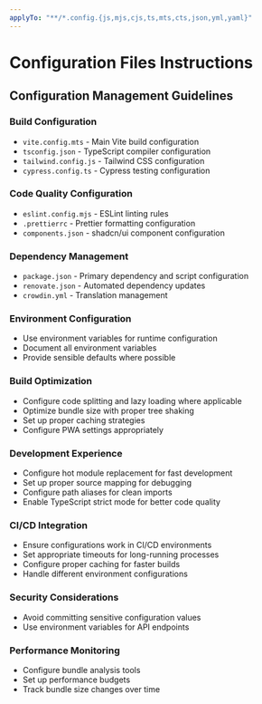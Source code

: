 ```yaml
---
applyTo: "**/*.config.{js,mjs,cjs,ts,mts,cts,json,yml,yaml}"
---
```


# Configuration Files Instructions

## Configuration Management Guidelines

### Build Configuration
- `vite.config.mts` - Main Vite build configuration
- `tsconfig.json` - TypeScript compiler configuration
- `tailwind.config.js` - Tailwind CSS configuration
- `cypress.config.ts` - Cypress testing configuration

### Code Quality Configuration
- `eslint.config.mjs` - ESLint linting rules
- `.prettierrc` - Prettier formatting configuration
- `components.json` - shadcn/ui component configuration

### Dependency Management
- `package.json` - Primary dependency and script configuration
- `renovate.json` - Automated dependency updates
- `crowdin.yml` - Translation management

### Environment Configuration
- Use environment variables for runtime configuration
- Document all environment variables
- Provide sensible defaults where possible

### Build Optimization
- Configure code splitting and lazy loading where applicable
- Optimize bundle size with proper tree shaking
- Set up proper caching strategies
- Configure PWA settings appropriately

### Development Experience
- Configure hot module replacement for fast development
- Set up proper source mapping for debugging
- Configure path aliases for clean imports
- Enable TypeScript strict mode for better code quality

### CI/CD Integration
- Ensure configurations work in CI/CD environments
- Set appropriate timeouts for long-running processes
- Configure proper caching for faster builds
- Handle different environment configurations

### Security Considerations
- Avoid committing sensitive configuration values
- Use environment variables for API endpoints

### Performance Monitoring
- Configure bundle analysis tools
- Set up performance budgets
- Track bundle size changes over time